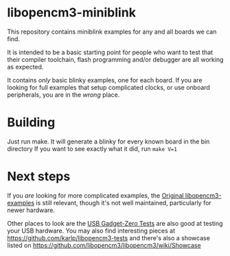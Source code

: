 # libopencm3-miniblink

This repository contains miniblink examples for any and all boards we can find.

It is intended to be a basic starting point for people who want to test that
their compiler toolchain, flash programming and/or debugger are all working as
expected.

It contains _only_ basic blinky examples, one for each board.  If you are
looking for full examples that setup complicated clocks, or use onboard
peripherals, you are in the *wrong* place.

# Building

Just run make.  It will generate a blinky for every known board in the bin directory
If you want to see exactly what it did, run ```make V=1```

# Next steps

If you _are_ looking for more complicated examples, the [Original libopencm3-examples](http://github.com/libopencm3/libopencm3-examples)
is still relevant, though it's not well maintained, particularly for newer hardware.

Other places to look are the [USB Gadget-Zero Tests](https://github.com/libopencm3/libopencm3/tree/master/tests/gadget-zero) are also good at testing your USB hardware.  You may also find interesting pieces at https://github.com/karlp/libopencm3-tests and there's also a showcase listed on https://github.com/libopencm3/libopencm3/wiki/Showcase



